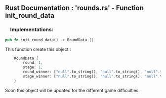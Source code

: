 ## Rust Documentation : 'rounds.rs' - Function init_round_data

### &emsp;**Implementations:**

```rust
pub fn init_round_data() -> RoundData {}
```

This function create this object : 
```rust
    RoundData {
        round: 1,
        stage: 1,
        round_winner: ["null".to_string(), "null".to_string(), "null".to_string(), "null".to_string(), "null".to_string()],
        stage_winner: ["null".to_string(), "null".to_string(), "null".to_string()]
    }
```

Soon this object will be updated for the different game difficulties.